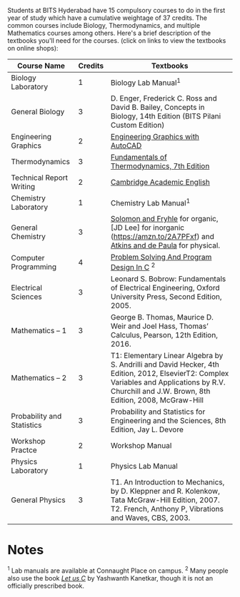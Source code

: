 <!-- TITLE: First Year Courses -->
<!-- SUBTITLE: Information about the first year courses, which are common to all branches (except B. Pharma. students).-->

Students at BITS Hyderabad have 15 compulsory courses to do in the first year of study which have a cumulative weightage of 37 credits. The common courses include Biology, Thermodynamics, and multiple Mathematics courses among others. Here's a brief description of the textbooks you'll need for the courses. (click on links to view the textbooks on online shops):

| Course Name | Credits | Textbooks |
|-|-|-|
| Biology Laboratory | 1 | Biology Lab Manual<sup>1</sup> |
| General Biology | 3 | D. Enger, Frederick C. Ross and David B. Bailey, Concepts in Biology, 14th Edition (BITS Pilani Custom Edition)  |
| Engineering Graphics | 2 | [Engineering Graphics with AutoCAD](https://amzn.to/2OibRYP) |
| Thermodynamics | 3 | [Fundamentals of Thermodynamics, 7th Edition](https://amzn.to/2v6jvMK) |
| Technical Report Writing | 2 | [Cambridge Academic English](https://amzn.to/2mJSc7a) |
| Chemistry Laboratory | 1 | Chemistry Lab Manual<sup>1</sup> |
| General Chemistry | 3 |  [Solomon and Fryhle](https://amzn.to/2NGEjCr) for organic, [JD Lee] for inorganic (https://amzn.to/2A7PFxf) and [Atkins and de Paula](https://amzn.to/2Acf49e) for physical.|
| Computer Programming | 4 | [Problem Solving And Program Design In C](https://amzn.to/2v6WeKL) <sup>2</sup> |
 Electrical Sciences | 3 | Leonard S. Bobrow: Fundamentals of Electrical Engineering, Oxford University Press, Second Edition, 2005. |
| Mathematics – 1 | 3 | George B. Thomas, Maurice D. Weir and Joel Hass, Thomas’ Calculus, Pearson, 12th Edition, 2016. |
| Mathematics – 2 | 3 | T1: Elementary Linear Algebra by S. Andrilli and David Hecker, 4th Edition, 2012, ElsevierT2: Complex Variables and Applications by R.V. Churchill and J.W. Brown, 8th Edition, 2008, McGraw-Hill |
| Probability and Statistics | 3 | Probability and Statistics for Engineering and the Sciences, 8th Edition, Jay L. Devore |
| Workshop Practce | 2 | Workshop Manual |
| Physics Laboratory | 1 | Physics Lab Manual |
| General Physics | 3 | T1. An Introduction to Mechanics, by D. Kleppner and R. Kolenkow, Tata McGraw-Hill Edition, 2007. T2. French, Anthony P, Vibrations and Waves, CBS, 2003. |

# Notes

<sup>1</sup> Lab manuals are available at Connaught Place on campus. 
<sup>2</sup> Many people also use the book *[Let us C](https://amzn.to/2v4vxGK)* by Yashwanth Kanetkar, though it is not an officially prescribed book. 